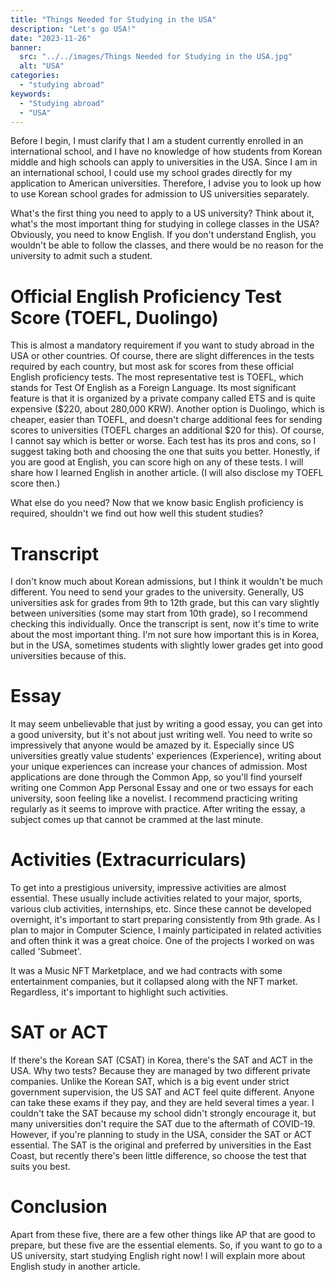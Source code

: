 ```yaml
---
title: "Things Needed for Studying in the USA"
description: "Let's go USA!"
date: "2023-11-26"
banner:
  src: "../../images/Things Needed for Studying in the USA.jpg"
  alt: "USA"
categories:
  - "studying abroad"
keywords:
  - "Studying abroad"
  - "USA"
---
```


Before I begin, I must clarify that I am a student currently enrolled in an international school, and I have no knowledge of how students from Korean middle and high schools can apply to universities in the USA. Since I am in an international school, I could use my school grades directly for my application to American universities. Therefore, I advise you to look up how to use Korean school grades for admission to US universities separately.

What's the first thing you need to apply to a US university? Think about it, what's the most important thing for studying in college classes in the USA? Obviously, you need to know English. If you don't understand English, you wouldn't be able to follow the classes, and there would be no reason for the university to admit such a student.

# Official English Proficiency Test Score (TOEFL, Duolingo)

This is almost a mandatory requirement if you want to study abroad in the USA or other countries. Of course, there are slight differences in the tests required by each country, but most ask for scores from these official English proficiency tests. The most representative test is TOEFL, which stands for Test Of English as a Foreign Language. Its most significant feature is that it is organized by a private company called ETS and is quite expensive ($220, about 280,000 KRW). Another option is Duolingo, which is cheaper, easier than TOEFL, and doesn't charge additional fees for sending scores to universities (TOEFL charges an additional $20 for this).
Of course, I cannot say which is better or worse. Each test has its pros and cons, so I suggest taking both and choosing the one that suits you better. Honestly, if you are good at English, you can score high on any of these tests. I will share how I learned English in another article. (I will also disclose my TOEFL score then.)

What else do you need? Now that we know basic English proficiency is required, shouldn't we find out how well this student studies?

# Transcript

I don't know much about Korean admissions, but I think it wouldn't be much different. You need to send your grades to the university. Generally, US universities ask for grades from 9th to 12th grade, but this can vary slightly between universities (some may start from 10th grade), so I recommend checking this individually.
Once the transcript is sent, now it's time to write about the most important thing. I'm not sure how important this is in Korea, but in the USA, sometimes students with slightly lower grades get into good universities because of this.

# Essay

It may seem unbelievable that just by writing a good essay, you can get into a good university, but it's not about just writing well. You need to write so impressively that anyone would be amazed by it. Especially since US universities greatly value students' experiences (Experience), writing about your unique experiences can increase your chances of admission. Most applications are done through the Common App, so you'll find yourself writing one Common App Personal Essay and one or two essays for each university, soon feeling like a novelist. I recommend practicing writing regularly as it seems to improve with practice.
After writing the essay, a subject comes up that cannot be crammed at the last minute.

# Activities (Extracurriculars)

To get into a prestigious university, impressive activities are almost essential. These usually include activities related to your major, sports, various club activities, internships, etc. Since these cannot be developed overnight, it's important to start preparing consistently from 9th grade. As I plan to major in Computer Science, I mainly participated in related activities and often think it was a great choice.
One of the projects I worked on was called 'Submeet'.

It was a Music NFT Marketplace, and we had contracts with some entertainment companies, but it collapsed along with the NFT market. Regardless, it's important to highlight such activities.

# SAT or ACT

If there's the Korean SAT (CSAT) in Korea, there's the SAT and ACT in the USA. Why two tests? Because they are managed by two different private companies. Unlike the Korean SAT, which is a big event under strict government supervision, the US SAT and ACT feel quite different. Anyone can take these exams if they pay, and they are held several times a year. I couldn't take the SAT because my school didn't strongly encourage it, but many universities don't require the SAT due to the aftermath of COVID-19. However, if you're planning to study in the USA, consider the SAT or ACT essential. The SAT is the original and preferred by universities in the East Coast, but recently there's been little difference, so choose the test that suits you best.

# Conclusion

Apart from these five, there are a few other things like AP that are good to prepare, but these five are the essential elements. So, if you want to go to a US university, start studying English right now! I will explain more about English study in another article.
